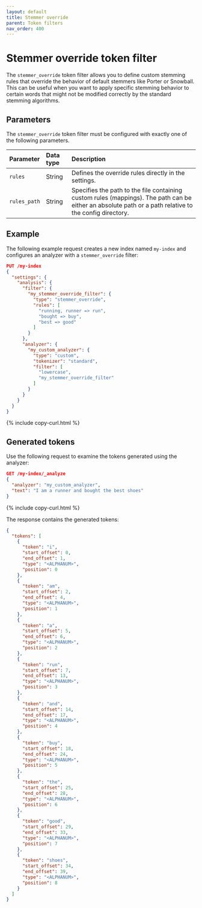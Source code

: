 ```yaml
---
layout: default
title: Stemmer override
parent: Token filters
nav_order: 400
---
```


# Stemmer override token filter

The `stemmer_override` token filter allows you to define custom stemming rules that override the behavior of default stemmers like Porter or Snowball. This can be useful when you want to apply specific stemming behavior to certain words that might not be modified correctly by the standard stemming algorithms.

## Parameters

The `stemmer_override` token filter must be configured with exactly one of the following parameters.

Parameter | Data type | Description
:--- | :--- | :--- 
`rules` | String | Defines the override rules directly in the settings.
`rules_path` | String | Specifies the path to the file containing custom rules (mappings). The path can be either an absolute path or a path relative to the config directory.

## Example

The following example request creates a new index named `my-index` and configures an analyzer with a `stemmer_override` filter:

```json
PUT /my-index
{
  "settings": {
    "analysis": {
      "filter": {
        "my_stemmer_override_filter": {
          "type": "stemmer_override",
          "rules": [
            "running, runner => run",
            "bought => buy",
            "best => good"
          ]
        }
      },
      "analyzer": {
        "my_custom_analyzer": {
          "type": "custom",
          "tokenizer": "standard",
          "filter": [
            "lowercase",
            "my_stemmer_override_filter"
          ]
        }
      }
    }
  }
}
```
{% include copy-curl.html %}

## Generated tokens

Use the following request to examine the tokens generated using the analyzer:

```json
GET /my-index/_analyze
{
  "analyzer": "my_custom_analyzer",
  "text": "I am a runner and bought the best shoes"
}
```
{% include copy-curl.html %}

The response contains the generated tokens:

```json
{
  "tokens": [
    {
      "token": "i",
      "start_offset": 0,
      "end_offset": 1,
      "type": "<ALPHANUM>",
      "position": 0
    },
    {
      "token": "am",
      "start_offset": 2,
      "end_offset": 4,
      "type": "<ALPHANUM>",
      "position": 1
    },
    {
      "token": "a",
      "start_offset": 5,
      "end_offset": 6,
      "type": "<ALPHANUM>",
      "position": 2
    },
    {
      "token": "run",
      "start_offset": 7,
      "end_offset": 13,
      "type": "<ALPHANUM>",
      "position": 3
    },
    {
      "token": "and",
      "start_offset": 14,
      "end_offset": 17,
      "type": "<ALPHANUM>",
      "position": 4
    },
    {
      "token": "buy",
      "start_offset": 18,
      "end_offset": 24,
      "type": "<ALPHANUM>",
      "position": 5
    },
    {
      "token": "the",
      "start_offset": 25,
      "end_offset": 28,
      "type": "<ALPHANUM>",
      "position": 6
    },
    {
      "token": "good",
      "start_offset": 29,
      "end_offset": 33,
      "type": "<ALPHANUM>",
      "position": 7
    },
    {
      "token": "shoes",
      "start_offset": 34,
      "end_offset": 39,
      "type": "<ALPHANUM>",
      "position": 8
    }
  ]
}
```